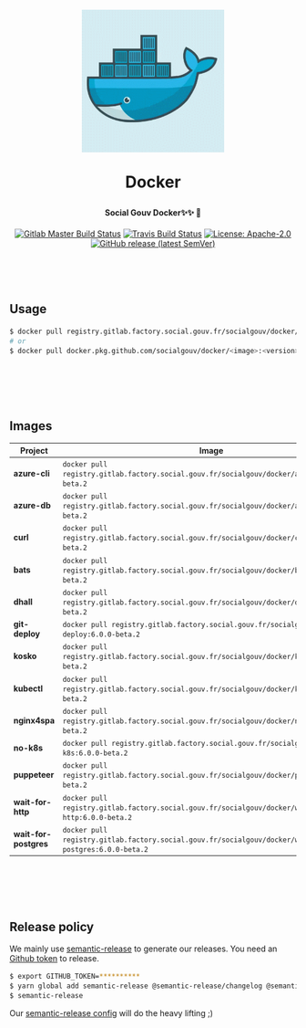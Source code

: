 <h1 align="center">
  <img src="https://github.com/SocialGouv/docker/raw/master/.github/docker.gif" width="250"/>
  <p align="center">Docker</p>
  <p align="center" style="font-size: 0.5em">Social Gouv Docker✨✨ 🐋</p>
</h1>

<p align="center">
  <a href="https://gitlab.factory.social.gouv.fr/SocialGouv/docker/pipelines"><img src="https://gitlab.factory.social.gouv.fr/SocialGouv/docker/badges/master/pipeline.svg" alt="Gitlab Master Build Status"></a>
  <a href="https://travis-ci.com/SocialGouv/docker"><img src="https://travis-ci.com/SocialGouv/docker.svg?branch=master" alt="Travis Build Status"></a>
  <a href="https://opensource.org/licenses/Apache-2.0"><img src="https://img.shields.io/badge/License-Apache--2.0-yellow.svg" alt="License: Apache-2.0"></a>
  <a href="https://github.com/SocialGouv/docker/releases "><img alt="GitHub release (latest SemVer)" src="https://img.shields.io/github/v/release/SocialGouv/docker?sort=semver"></a>
</p>

<br>
<br>
<br>

## Usage

```sh
$ docker pull registry.gitlab.factory.social.gouv.fr/socialgouv/docker/<image>:<version>
# or
$ docker pull docker.pkg.github.com/socialgouv/docker/<image>:<version>
```

<br>
<br>
<br>
<br>

## Images

| Project               | Image                                                                                          | Links                                                                                      |
| --------------------- | ---------------------------------------------------------------------------------------------- | ------------------------------------------------------------------------------------------ |
| **azure-cli**         | `docker pull registry.gitlab.factory.social.gouv.fr/socialgouv/docker/azure-cli:6.0.0-beta.2`         | [![README](https://img.shields.io/badge/README--green.svg)](./azure-cli/README.md)         |
| **azure-db**          | `docker pull registry.gitlab.factory.social.gouv.fr/socialgouv/docker/azure-db:6.0.0-beta.2`          | [![README](https://img.shields.io/badge/README--green.svg)](./azure-db/README.md)          |
| **curl**              | `docker pull registry.gitlab.factory.social.gouv.fr/socialgouv/docker/curl:6.0.0-beta.2`              | [![README](https://img.shields.io/badge/README--green.svg)](./curl/README.md)              |
| **bats**              | `docker pull registry.gitlab.factory.social.gouv.fr/socialgouv/docker/bats:6.0.0-beta.2`              | [![README](https://img.shields.io/badge/README--green.svg)](./bats/README.md)              |
| **dhall**             | `docker pull registry.gitlab.factory.social.gouv.fr/socialgouv/docker/dhall:6.0.0-beta.2`             | [![README](https://img.shields.io/badge/README--green.svg)](./dhall/README.md)             |
| **git-deploy**        | `docker pull registry.gitlab.factory.social.gouv.fr/socialgouv/docker/git-deploy:6.0.0-beta.2`        | [![README](https://img.shields.io/badge/README--green.svg)](./git-deploy/README.md)        |
| **kosko**             | `docker pull registry.gitlab.factory.social.gouv.fr/socialgouv/docker/kosko:6.0.0-beta.2`             | [![README](https://img.shields.io/badge/README--green.svg)](./kosko/README.md)             |
| **kubectl**           | `docker pull registry.gitlab.factory.social.gouv.fr/socialgouv/docker/kubectl:6.0.0-beta.2`           | [![README](https://img.shields.io/badge/README--green.svg)](./kubectl/README.md)           |
| **nginx4spa**         | `docker pull registry.gitlab.factory.social.gouv.fr/socialgouv/docker/nginx4spa:6.0.0-beta.2`         | [![README](https://img.shields.io/badge/README--green.svg)](./nginx4spa/README.md)         |
| **no-k8s**            | `docker pull registry.gitlab.factory.social.gouv.fr/socialgouv/docker/no-k8s:6.0.0-beta.2`            | [![README](https://img.shields.io/badge/README--green.svg)](./no-k8s/README.md)            |
| **puppeteer**         | `docker pull registry.gitlab.factory.social.gouv.fr/socialgouv/docker/puppeteer:6.0.0-beta.2`         | [![README](https://img.shields.io/badge/README--green.svg)](./puppeteer/README.md)         |
| **wait-for-http**     | `docker pull registry.gitlab.factory.social.gouv.fr/socialgouv/docker/wait-for-http:6.0.0-beta.2`     | [![README](https://img.shields.io/badge/README--green.svg)](./wait-for-http/README.md)     |
| **wait-for-postgres** | `docker pull registry.gitlab.factory.social.gouv.fr/socialgouv/docker/wait-for-postgres:6.0.0-beta.2` | [![README](https://img.shields.io/badge/README--green.svg)](./wait-for-postgres/README.md) |

<br>
<br>
<br>
<br>

## Release policy

We mainly use [semantic-release](https://github.com/semantic-release/semantic-release) to generate our releases.
You need an [Github token](https://github.com/settings/tokens/new) to release.

```sh
$ export GITHUB_TOKEN=**********
$ yarn global add semantic-release @semantic-release/changelog @semantic-release/git
$ semantic-release
```

Our [semantic-release config](./.releaserc.yml) will do the heavy lifting ;)
